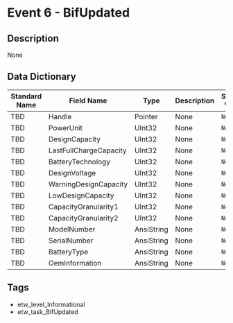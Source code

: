 # Event 6 - BifUpdated

## Description
None

## Data Dictionary
|Standard Name|Field Name|Type|Description|Sample Value|
|---|---|---|---|---|
|TBD|Handle|Pointer|None|`None`|
|TBD|PowerUnit|UInt32|None|`None`|
|TBD|DesignCapacity|UInt32|None|`None`|
|TBD|LastFullChargeCapacity|UInt32|None|`None`|
|TBD|BatteryTechnology|UInt32|None|`None`|
|TBD|DesignVoltage|UInt32|None|`None`|
|TBD|WarningDesignCapacity|UInt32|None|`None`|
|TBD|LowDesignCapacity|UInt32|None|`None`|
|TBD|CapacityGranularity1|UInt32|None|`None`|
|TBD|CapacityGranularity2|UInt32|None|`None`|
|TBD|ModelNumber|AnsiString|None|`None`|
|TBD|SerialNumber|AnsiString|None|`None`|
|TBD|BatteryType|AnsiString|None|`None`|
|TBD|OemInformation|AnsiString|None|`None`|

## Tags
* etw_level_Informational
* etw_task_BifUpdated